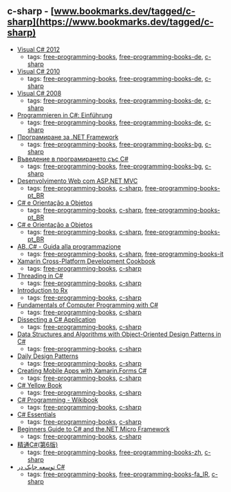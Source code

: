 c-sharp - [www.bookmarks.dev/tagged/c-sharp](https://www.bookmarks.dev/tagged/c-sharp)
---
* [Visual C# 2012](http://openbook.rheinwerk-verlag.de/visual_csharp_2012/)
    * tags: [free-programming-books](../tagged/free-programming-books.md), [free-programming-books-de](../tagged/free-programming-books-de.md), [c-sharp](../tagged/c-sharp.md)
* [Visual C# 2010](http://openbook.rheinwerk-verlag.de/visual_csharp_2010/)
    * tags: [free-programming-books](../tagged/free-programming-books.md), [free-programming-books-de](../tagged/free-programming-books-de.md), [c-sharp](../tagged/c-sharp.md)
* [Visual C# 2008](http://openbook.rheinwerk-verlag.de/visual_csharp/)
    * tags: [free-programming-books](../tagged/free-programming-books.md), [free-programming-books-de](../tagged/free-programming-books-de.md), [c-sharp](../tagged/c-sharp.md)
* [Programmieren in C#: Einführung](http://www.highscore.de/csharp/einfuehrung/)
    * tags: [free-programming-books](../tagged/free-programming-books.md), [free-programming-books-de](../tagged/free-programming-books-de.md), [c-sharp](../tagged/c-sharp.md)
* [Програмиране за .NET Framework](http://www.devbg.org/dotnetbook/)
    * tags: [free-programming-books](../tagged/free-programming-books.md), [free-programming-books-bg](../tagged/free-programming-books-bg.md), [c-sharp](../tagged/c-sharp.md)
* [Въведение в програмирането със С#](http://www.introprogramming.info/wp-content/uploads/2011/07/Intro-CSharp-Book-1.00.pdf)
    * tags: [free-programming-books](../tagged/free-programming-books.md), [free-programming-books-bg](../tagged/free-programming-books-bg.md), [c-sharp](../tagged/c-sharp.md)
* [Desenvolvimento Web com ASP.NET MVC](http://www.k19.com.br/downloads/apostilas/dotnet/k19-k32-desenvolvimento-web-com-aspnet-mvc)
    * tags: [free-programming-books](../tagged/free-programming-books.md), [c-sharp](../tagged/c-sharp.md), [free-programming-books-pt_BR](../tagged/free-programming-books-pt_BR.md)
* [C# e Orientação a Objetos](http://www.k19.com.br/downloads/apostilas/dotnet/k19-k31-csharp-e-orientacao-a-objetos)
    * tags: [free-programming-books](../tagged/free-programming-books.md), [c-sharp](../tagged/c-sharp.md), [free-programming-books-pt_BR](../tagged/free-programming-books-pt_BR.md)
* [C# e Orientação a Objetos](https://www.caelum.com.br/apostila-csharp-orientacao-objetos/)
    * tags: [free-programming-books](../tagged/free-programming-books.md), [c-sharp](../tagged/c-sharp.md), [free-programming-books-pt_BR](../tagged/free-programming-books-pt_BR.md)
* [AB..C# - Guida alla programmazione](http://www.youblisher.com/p/21542-ABC-Guida-alla-programmazione/)
    * tags: [free-programming-books](../tagged/free-programming-books.md), [c-sharp](../tagged/c-sharp.md), [free-programming-books-it](../tagged/free-programming-books-it.md)
* [Xamarin Cross-Platform Development Cookbook](https://www.packtpub.com/free-eBook/xamarin-cross-platform-development-cookbook)
    * tags: [free-programming-books](../tagged/free-programming-books.md), [c-sharp](../tagged/c-sharp.md)
* [Threading in C#](http://www.albahari.com/threading/)
    * tags: [free-programming-books](../tagged/free-programming-books.md), [c-sharp](../tagged/c-sharp.md)
* [Introduction to Rx](http://www.introtorx.com)
    * tags: [free-programming-books](../tagged/free-programming-books.md), [c-sharp](../tagged/c-sharp.md)
* [Fundamentals of Computer Programming with C#](http://www.introprogramming.info/english-intro-csharp-book/read-online/)
    * tags: [free-programming-books](../tagged/free-programming-books.md), [c-sharp](../tagged/c-sharp.md)
* [Dissecting a C# Application](https://damieng.com/blog/2007/11/08/dissecting-a-c-application-inside-sharpdevelop)
    * tags: [free-programming-books](../tagged/free-programming-books.md), [c-sharp](../tagged/c-sharp.md)
* [Data Structures and Algorithms with Object-Oriented Design Patterns in C#](http://www.brpreiss.com/books/opus6/)
    * tags: [free-programming-books](../tagged/free-programming-books.md), [c-sharp](../tagged/c-sharp.md)
* [Daily Design Patterns](https://www.exceptionnotfound.net/downloads/dailydesignpattern.pdf)
    * tags: [free-programming-books](../tagged/free-programming-books.md), [c-sharp](../tagged/c-sharp.md)
* [Creating Mobile Apps with Xamarin.Forms C#](https://developer.xamarin.com/guides/xamarin-forms/creating-mobile-apps-xamarin-forms/)
    * tags: [free-programming-books](../tagged/free-programming-books.md), [c-sharp](../tagged/c-sharp.md)
* [C# Yellow Book](http://www.csharpcourse.com)
    * tags: [free-programming-books](../tagged/free-programming-books.md), [c-sharp](../tagged/c-sharp.md)
* [C# Programming - Wikibook](https://en.wikibooks.org/wiki/C_Sharp_Programming)
    * tags: [free-programming-books](../tagged/free-programming-books.md), [c-sharp](../tagged/c-sharp.md)
* [C# Essentials](http://www.techotopia.com/index.php/C_Sharp_Essentials)
    * tags: [free-programming-books](../tagged/free-programming-books.md), [c-sharp](../tagged/c-sharp.md)
* [Beginners Guide to C# and the.NET Micro Framework](http://www.ghielectronics.com/downloads/FEZ/Beginners%20guide%20to%20NETMF.pdf)
    * tags: [free-programming-books](../tagged/free-programming-books.md), [c-sharp](../tagged/c-sharp.md)
* [精通C#(第6版) ](http://book.douban.com/subject/24827879/)
    * tags: [free-programming-books](../tagged/free-programming-books.md), [free-programming-books-zh](../tagged/free-programming-books-zh.md), [c-sharp](../tagged/c-sharp.md)
* [توسعه چابک در C#](http://agiledevelopment.ir/ebook/)
    * tags: [free-programming-books](../tagged/free-programming-books.md), [free-programming-books-fa_IR](../tagged/free-programming-books-fa_IR.md), [c-sharp](../tagged/c-sharp.md)

